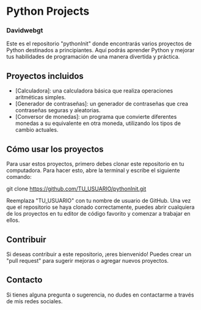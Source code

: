 # Python Projects
### Davidwebgt

Este es el repositorio "pythonInit" donde encontrarás varios proyectos de Python destinados a principiantes. Aquí podrás aprender Python y mejorar tus habilidades de programación de una manera divertida y práctica.

## Proyectos incluidos

- [Calculadora]: una calculadora básica que realiza operaciones aritméticas simples.
- [Generador de contraseñas]: un generador de contraseñas que crea contraseñas seguras y aleatorias.
- [Conversor de monedas]: un programa que convierte diferentes monedas a su equivalente en otra moneda, utilizando los tipos de cambio actuales.

## Cómo usar los proyectos

Para usar estos proyectos, primero debes clonar este repositorio en tu computadora. Para hacer esto, abre la terminal y escribe el siguiente comando:

git clone https://github.com/TU_USUARIO/pythonInit.git

Reemplaza "TU_USUARIO" con tu nombre de usuario de GitHub. Una vez que el repositorio se haya clonado correctamente, puedes abrir cualquiera de los proyectos en tu editor de código favorito y comenzar a trabajar en ellos.

## Contribuir

Si deseas contribuir a este repositorio, ¡eres bienvenido! Puedes crear un "pull request" para sugerir mejoras o agregar nuevos proyectos.

## Contacto

Si tienes alguna pregunta o sugerencia, no dudes en contactarme a través de mis redes sociales.


